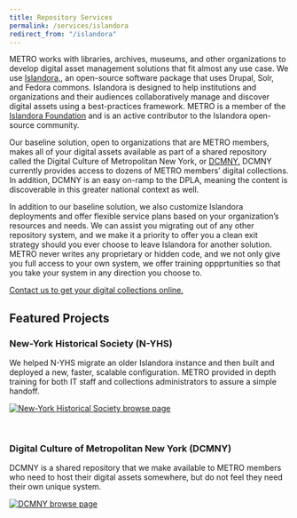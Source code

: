 ```yaml
---
title: Repository Services
permalink: /services/islandora
redirect_from: "/islandora"
---
```


METRO works with libraries, archives, museums, and other organizations to develop digital asset management solutions that fit almost any use case. We use [Islandora,](http://islandora.ca), an open-source software package that uses Drupal, Solr, and Fedora commons. Islandora is designed to help institutions and organizations and their audiences collaboratively manage and discover digital assets using a best-practices framework. METRO is a member of the [Islandora Foundation](https://islandora.ca/if) and is an active contributor to the Islandora open-source community.

Our baseline solution, open to organizations that are METRO members, makes all of your digital assets available as part of a shared repository called the Digital Culture of Metropolitan New York, or [DCMNY.](http://dcmny.org/browse) DCMNY currently provides access to dozens of METRO members’ digital collections. In addition, DCMNY is an easy on-ramp to the DPLA, meaning the content is discoverable in this greater national context as well.

In addition to our baseline solution, we also customize Islandora deployments and offer flexible service plans based on your organization’s resources and needs. We can assist you migrating out of any other repository system, and we make it a priority to offer you a clean exit strategy should you ever choose to leave Islandora for another solution. METRO never writes any proprietary or hidden code, and we not only give you full access to your own system, we offer training oppprtunities so that you take your system in any direction you choose to.

[Contact us to get your digital collections online.](mailto:islandora@metro.org)

## Featured Projects

### New-York Historical Society (N-YHS)

We helped N-YHS migrate an older Islandora instance and then built and deployed a new, faster, scalable configuration. METRO provided in depth training for both IT staff and collections administrators to assure a simple handoff.

<a href="http://digitalcollections.nyhistory.org/islandora/object/islandora%3Aroot"><img src="{{ '/assets/img/n-yhs-browse.png' | prepend: site.baseurl }}" class="img-responsive img-centered" alt="New-York Historical Society browse page"/></a>

<br/>

### Digital Culture of Metropolitan New York (DCMNY)

DCMNY is a shared repository that we make available to METRO members who need to host their digital assets somewhere, but do not feel they need their own unique system. 

[<img src="{{ '/assets/img/dcmny-browse.png' | prepend: site.baseurl }}" class="img-responsive img-centered" alt="DCMNY browse page"/>](http://dcmny.org/browse)


